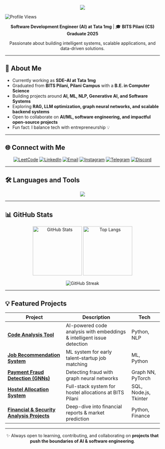 <!-- Banner / Typing Animation -->
<p align="center">
  <img src="https://readme-typing-svg.herokuapp.com?size=25&center=true&vCenter=true&width=600&lines=Hi+👋,+I'm+Rishabh+Sahni;Software+Development+Engineer;BITS+Pilani+CS+Graduate+2025;Open+Source+Contributor;Entrepreneur+at+heart+💡" />
</p>

![Profile Views](https://komarev.com/ghpvc/?username=RISHABH4SAHNI&label=Profile%20views&color=0e75b6&style=flat)

<p align="center">
  <b>Software Development Engineer (AI) at Tata 1mg</b> | 🎓 <b>BITS Pilani (CS) Graduate 2025</b>  
</p>  

<p align="center">
  Passionate about building intelligent systems, scalable applications, and data-driven solutions.  
</p>  

---

## 🚀 About Me
- Currently working as **SDE–AI at Tata 1mg**  
- Graduated from **BITS Pilani, Pilani Campus** with a **B.E. in Computer Science**  
- Building projects around **AI, ML, NLP, Generative AI, and Software Systems**  
- Exploring **RAG, LLM optimization, graph neural networks, and scalable backend systems**  
- Open to collaborate on **AI/ML, software engineering, and impactful open-source projects**  
- Fun fact: I balance tech with entrepreneurship 💡  

---

## 🌐 Connect with Me  
<p align="center">
  <a href="https://leetcode.com/u/f20211630/"><img src="https://img.icons8.com/external-tal-revivo-shadow-tal-revivo/48/external-level-up-your-coding-skills-and-quickly-land-a-job-logo-shadow-tal-revivo.png" alt="LeetCode"/></a>
  <a href="https://www.linkedin.com/in/rishabh-sahni-612229244/"><img src="https://img.icons8.com/fluency/48/linkedin.png" alt="LinkedIn"/></a>
  <a href="mailto:rishabhasahni2002@gmail.com"><img src="https://img.icons8.com/fluency/48/gmail-new.png" alt="Email"/></a>
  <a href="https://www.instagram.com/rishabh_sahni__"><img src="https://img.icons8.com/fluency/48/instagram-new.png" alt="Instagram"/></a>
  <a href="https://t.me/YourTelegramUsername"><img src="https://img.icons8.com/fluency/48/telegram-app.png" alt="Telegram"/></a>
  <a href="https://discordapp.com/users/rishabhsahni_25743"><img src="https://img.icons8.com/fluency/48/discord-logo.png" alt="Discord"/></a>
</p>  

---

## 🛠️ Languages and Tools  
<p align="center">
  <img src="https://skillicons.dev/icons?i=python,java,js,go,ruby,react,nodejs,mysql,tensorflow,git,docker,aws&perline=6" />
</p>  

---

## 📊 GitHub Stats  
<p align="center">
  <img src="https://github-readme-stats.vercel.app/api?username=RISHABH4SAHNI&show_icons=true&theme=radical" alt="GitHub Stats" height="160"/>
  <img src="https://github-readme-stats.vercel.app/api/top-langs/?username=RISHABH4SAHNI&layout=compact&theme=radical" alt="Top Langs" height="160"/>
</p>  

<p align="center">
  <img src="https://github-readme-streak-stats.herokuapp.com/?user=RISHABH4SAHNI&theme=radical" alt="GitHub Streak"/>
</p>  

---

## 💡 Featured Projects  
| Project | Description | Tech |
|---------|-------------|------|
| [**Code Analysis Tool**](https://github.com/RISHABH4SAHNI/Code_Analysis_Tool) | AI-powered code analysis with embeddings & intelligent issue detection | Python, NLP |
| [**Job Recommendation System**](https://github.com/RISHABH4SAHNI/Job-Recommendation-System) | ML system for early talent–startup job matching | ML, Python |
| [**Payment Fraud Detection (GNNs)**](https://github.com/RISHABH4SAHNI/Payment-Fraud-Detection-using-Graph-Neural-Networks-) | Detecting fraud with graph neural networks | Graph NN, PyTorch |
| [**Hostel Allocation System**](https://github.com/RISHABH4SAHNI/Hostel-Allocation) | Full-stack system for hostel allocations at BITS Pilani | SQL, Node.js, Tkinter |
| [**Financial & Security Analysis Projects**](https://github.com/RISHABH4SAHNI?tab=repositories&q=analysis) | Deep-dive into financial reports & market prediction | Python, Finance |

---

<p align="center">
✨ Always open to learning, contributing, and collaborating on <b>projects that push the boundaries of AI & software engineering</b>.  
</p>
